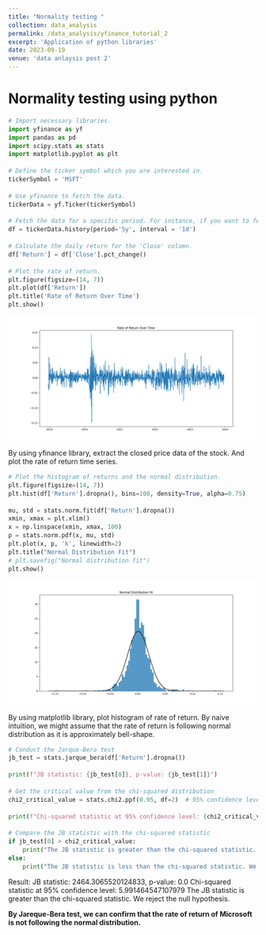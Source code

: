 ```yaml
---
title: "Normality testing "
collection: data_analysis
permalink: /data_analysis/yfinance_tutorial_2
excerpt: 'Application of python libraries'
date: 2023-09-19
venue: 'data anlaysis post 2'
---
```


# Normality testing using python

```python
# Import necessary libraries.
import yfinance as yf
import pandas as pd
import scipy.stats as stats
import matplotlib.pyplot as plt

# Define the ticker symbol which you are interested in.
tickerSymbol = 'MSFT'

# Use yfinance to fetch the data.
tickerData = yf.Ticker(tickerSymbol)

# Fetch the data for a specific period. For instance, if you want to fetch the data for the last 5 years, do as follows:
df = tickerData.history(period='5y', interval = '1d')

# Calculate the daily return for the 'Close' column.
df['Return'] = df['Close'].pct_change()

# Plot the rate of return.
plt.figure(figsize=(14, 7))
plt.plot(df['Return'])
plt.title('Rate of Return Over Time')
plt.show()
```

![Daily%20return%20times%20series.png](https://github.com/Anderson-Shin/anderson-shin.github.io/blob/master/images/Daily%20return%20times%20series.png?raw=true)

By using yfinance library, extract the closed price data of the stock. And plot the rate of return time series.

```python
# Plot the histogram of returns and the normal distribution.
plt.figure(figsize=(14, 7))
plt.hist(df['Return'].dropna(), bins=100, density=True, alpha=0.75)

mu, std = stats.norm.fit(df['Return'].dropna())
xmin, xmax = plt.xlim()
x = np.linspace(xmin, xmax, 100)
p = stats.norm.pdf(x, mu, std)
plt.plot(x, p, 'k', linewidth=2)
plt.title("Normal Distribution Fit")
# plt.savefig("Normal distribution fit")
plt.show()

```

![Normal%20distribution%20fit.png](https://github.com/Anderson-Shin/anderson-shin.github.io/blob/master/images/Normal%20distribution%20fit.png?raw=true)

By using matplotlib library, plot histogram of rate of return. By naive intuition, we might assume that the rate of return is following normal distribution as it is approximately bell-shape. 

```python
# Conduct the Jarque-Bera test
jb_test = stats.jarque_bera(df['Return'].dropna())

print(f"JB statistic: {jb_test[0]}, p-value: {jb_test[1]}")

# Get the critical value from the chi-squared distribution
chi2_critical_value = stats.chi2.ppf(0.95, df=2)  # 95% confidence level

print(f"Chi-squared statistic at 95% confidence level: {chi2_critical_value}")

# Compare the JB statistic with the chi-squared statistic
if jb_test[0] > chi2_critical_value:
    print("The JB statistic is greater than the chi-squared statistic. We reject the null hypothesis.")
else:
    print("The JB statistic is less than the chi-squared statistic. We fail to reject the null hypothesis.")

```
Result:
JB statistic: 2464.3065520124833, p-value: 0.0
Chi-squared statistic at 95% confidence level: 5.991464547107979
The JB statistic is greater than the chi-squared statistic. We reject the null hypothesis.

**By Jareque-Bera test, we can confirm that the rate of return of Microsoft is not following the normal distribution.**